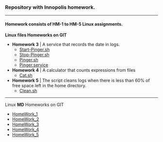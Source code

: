 ### Repository with __Innopolis__ homework.
___

#### Homework consists of HM-1 to HM-5 __Linux__ assignments.

**Linux files Homeworks on GIT**

* __Homework 3__ | A service that records the date in logs.
  * [Start-Pinger.sh](https://github.com/AyuBBlack/Devops/blob/main/Linux/start-pinger.sh)
  * [Stop-Pinger.sh](https://github.com/AyuBBlack/Devops/blob/main/Linux/stop-pinger.sh)
  * [Pinger.sh](https://github.com/AyuBBlack/Devops/blob/main/Linux/pinger.sh)
  * [Pinger.service](https://github.com/AyuBBlack/Devops/blob/main/Linux/pinger.service)
* __Homework 4__ | A calculator that counts expressions from files
  * [Cat.sh](https://github.com/AyuBBlack/Devops/blob/main/Linux/cat.sh)
* __Homework 5__ | The script cleans logs when there is less than 60% of free space left in the home directory.
  * [Clean.sh](https://github.com/AyuBBlack/Devops/blob/main/Linux/clean.sh)

___

Linux **MD** Homeworks on GIT

* [HomeWork_1](https://github.com/AyuBBlack/Devops/blob/main/Linux/HomeWorks/HM_1.md)
* [HomeWork_2](https://github.com/AyuBBlack/Devops/blob/main/Linux/HomeWorks/HM-2.md)
* [HomeWork_3](https://github.com/AyuBBlack/Devops/blob/main/Linux/HomeWorks/HM-3.md)
* [HomeWork_4](https://github.com/AyuBBlack/Devops/blob/main/Linux/HomeWorks/HM-4.md)
* [HomeWork_5](https://github.com/AyuBBlack/Devops/blob/main/Linux/HomeWorks/HM-5.md)

